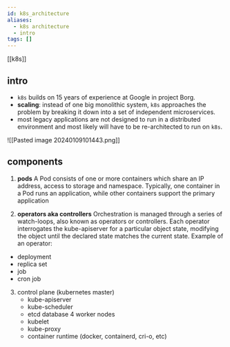 ```yaml
---
id: k8s_architecture
aliases:
  - k8s architecture
  - intro
tags: []
---
```


[[k8s]]


## intro

- `k8s` builds on 15 years of experience at Google in project Borg. 
- **scaling**: instead of one big monolithic system, `k8s` approaches the problem by breaking it down into a set of independent microservices.
- most legacy applications are not designed to run in a distributed environment and most likely will have to be re-architected to run on `k8s`.

![[Pasted image 20240109101443.png]]

## components

1. **pods**
A Pod consists of one or more containers which share an IP address, access to storage and namespace. Typically, one container in a Pod runs an application, while other containers support the primary application

2. **operators aka controllers**
Orchestration is managed through a series of watch-loops, also known as operators or controllers. Each operator interrogates the kube-apiserver for a particular object state, modifying the object until the declared state matches the current state. Example of an operator:
- deployment
- replica set 
- job
- cron job
3. control plane (kubernetes master)
    - kube-apiserver
    - kube-scheduler
    - etcd database
4 worker nodes
    - kubelet
    - kube-proxy
    - container runtime (docker, containerd, cri-o, etc)

